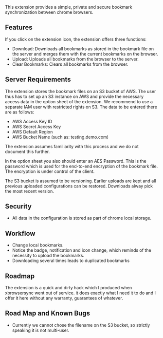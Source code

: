 This extension provides a simple, private and secure bookmark synchronization between chrome browsers.

## Features

If you click on the extension icon, the extension offers three functions:
* Download: Downloads all bookmarks as stored in the bookmark file on the server and merges them with the current bookmarks on the browser.
* Upload: Uploads all bookmarks from the browser to the server. 
* Clear Bookmarks: Clears all bookmarks from the browser.

## Server Requirements

The extension stores the bookmark files on an S3 bucket of AWS. The user thus has to set up an S3
instance on AWS and provide the necessary access data in the option sheet of the extension.
We recommend to use a separate IAM user with restricted rights on S3. The data to be entered there are as follows:

* AWS Access Key ID
* AWS Secret Access Key
* AWS Default Region
* AWS Bucket Name (such as: testing.demo.com)

The extension assumes familiarity with this process and we do not document this further.

In the option sheet you also should enter an AES Password. This is the password which is
used for the end-to-end encryption of the bookmark file. The encryption is under control of the client.

The S3 bucket is assumed to be versioning. Earlier uploads are kept and all previous uploaded
configurations can be restored. Downloads alway pick the most recent version.

## Security

* All data in the configuration is stored as part of chrome local storage. 


## Workflow

* Change local bookmarks.
* Notice the badge, notification and icon change, which reminds of the necessity to upload the bookmarks.
* Downloading several times leads to duplicated bookmarks

## Roadmap

The extension is a quick and dirty hack which I produced when xbrowsersync went out of service.
it does exactly what I need it to do and I offer it here without any warranty, guarantees of whatever.

## Road Map and Known Bugs

* Currently we cannot chose the filename on the S3 bucket, so strictly speaking it is not multi-user.




